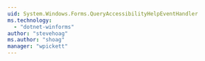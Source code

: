 ```yaml
---
uid: System.Windows.Forms.QueryAccessibilityHelpEventHandler
ms.technology: 
  - "dotnet-winforms"
author: "stevehoag"
ms.author: "shoag"
manager: "wpickett"
---
```

